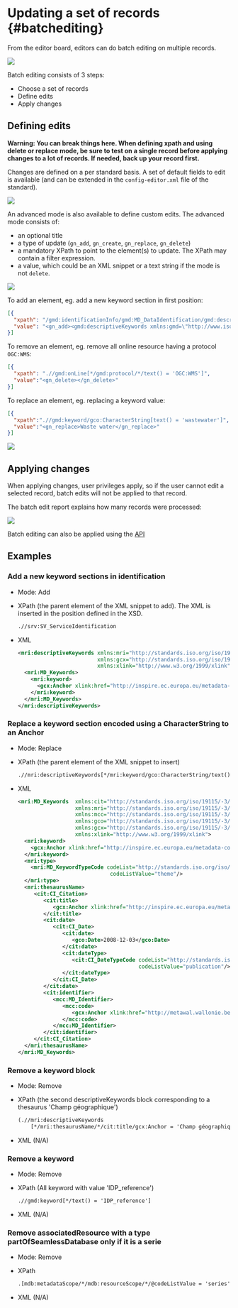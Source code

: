# Updating a set of records {#batchediting}

From the editor board, editors can do batch editing on multiple records.

![](img/batch-editing-menu.png)

Batch editing consists of 3 steps:

-   Choose a set of records
-   Define edits
-   Apply changes

## Defining edits

**Warning: You can break things here. When defining xpath and using delete or replace mode, be sure to test on a single record before applying changes to a lot of records. If needed, back up your record first.**

Changes are defined on a per standard basis. A set of default fields to edit is available (and can be extended in the `config-editor.xml` file of the standard).

![](img/batch-editing-iso19139fields.png)

An advanced mode is also available to define custom edits. The advanced mode consists of:

-   an optional title
-   a type of update (`gn_add`, `gn_create`, `gn_replace`, `gn_delete`)
-   a mandatory XPath to point to the element(s) to update. The XPath may contain a filter expression.
-   a value, which could be an XML snippet or a text string if the mode is not `delete`.

![](img/batch-editing-advancedmode.png)

To add an element, eg. add a new keyword section in first position:

``` json
[{
  "xpath": "/gmd:identificationInfo/gmd:MD_DataIdentification/gmd:descriptiveKeywords[1]",
  "value": "<gn_add><gmd:descriptiveKeywords xmlns:gmd=\"http://www.isotc211.org/2005/gmd\" xmlns:gco=\"http://www.isotc211.org/2005/gco\"><gmd:MD_Keywords><gmd:keyword><gco:CharacterString>Waste water</gco:CharacterString></gmd:keyword><gmd:type><gmd:MD_KeywordTypeCode codeList=\"./resources/codeList.xml#MD_KeywordTypeCode\" codeListValue=\"theme\"/></gmd:type></gmd:MD_Keywords></gmd:descriptiveKeywords></gn_add>"
}]
```

To remove an element, eg. remove all online resource having a protocol `OGC:WMS`:

``` json
[{
  "xpath": ".//gmd:onLine[*/gmd:protocol/*/text() = 'OGC:WMS']",
  "value":"<gn_delete></gn_delete>"
}]
```

To replace an element, eg. replacing a keyword value:

``` json
[{
  "xpath":".//gmd:keyword/gco:CharacterString[text() = 'wastewater']",
  "value":"<gn_replace>Waste water</gn_replace>"
}]
```

![](img/batch-editing-replace.png)

## Applying changes

When applying changes, user privileges apply, so if the user cannot edit a selected record, batch edits will not be applied to that record.

The batch edit report explains how many records were processed:

![](img/batch-editing-report.png)

Batch editing can also be applied using the [API](%7Cdemo_url%7C/doc/api/index.html#/records/batchEdit)

## Examples

### Add a new keyword sections in identification

-   Mode: Add

-   XPath (the parent element of the XML snippet to add). The XML is inserted in the position defined in the XSD.

    ``` xslt
    .//srv:SV_ServiceIdentification
    ```

-   XML

    ``` xml
    <mri:descriptiveKeywords xmlns:mri="http://standards.iso.org/iso/19115/-3/mri/1.0"
                             xmlns:gcx="http://standards.iso.org/iso/19115/-3/gcx/1.0"
                             xmlns:xlink="http://www.w3.org/1999/xlink">
      <mri:MD_Keywords>
        <mri:keyword>
          <gcx:Anchor xlink:href="http://inspire.ec.europa.eu/metadata-codelist/SpatialDataServiceCategory/infoMapAccessService">Service d’accès aux cartes</gcx:Anchor>
        </mri:keyword>
      </mri:MD_Keywords>
    </mri:descriptiveKeywords>
    ```

### Replace a keyword section encoded using a CharacterString to an Anchor

-   Mode: Replace

-   XPath (the parent element of the XML snippet to insert)

    ``` xslt
    .//mri:descriptiveKeywords[*/mri:keyword/gco:CharacterString/text() = 'infoMapAccessService']
    ```

-   XML

    ``` xml
    <mri:MD_Keywords  xmlns:cit="http://standards.iso.org/iso/19115/-3/cit/2.0"
                      xmlns:mri="http://standards.iso.org/iso/19115/-3/mri/1.0"
                      xmlns:mcc="http://standards.iso.org/iso/19115/-3/mcc/1.0"
                      xmlns:gco="http://standards.iso.org/iso/19115/-3/gco/1.0"
                      xmlns:gcx="http://standards.iso.org/iso/19115/-3/gcx/1.0"
                      xmlns:xlink="http://www.w3.org/1999/xlink">
      <mri:keyword>
        <gcx:Anchor xlink:href="http://inspire.ec.europa.eu/metadata-codelist/SpatialDataServiceCategory/infoMapAccessService">Service d’accès aux cartes</gcx:Anchor>
      </mri:keyword>
      <mri:type>
        <mri:MD_KeywordTypeCode codeList="http://standards.iso.org/iso/19115/resources/Codelists/cat/codelists.xml#MD_KeywordTypeCode"
                                 codeListValue="theme"/>
      </mri:type>
      <mri:thesaurusName>
         <cit:CI_Citation>
            <cit:title>
               <gcx:Anchor xlink:href="http://inspire.ec.europa.eu/metadata-codelist/SpatialDataServiceCategory#">Classification of spatial data services</gcx:Anchor>
            </cit:title>
            <cit:date>
               <cit:CI_Date>
                  <cit:date>
                     <gco:Date>2008-12-03</gco:Date>
                  </cit:date>
                  <cit:dateType>
                     <cit:CI_DateTypeCode codeList="http://standards.iso.org/iso/19115/resources/Codelists/cat/codelists.xml#CI_DateTypeCode"
                                          codeListValue="publication"/>
                  </cit:dateType>
               </cit:CI_Date>
            </cit:date>
            <cit:identifier>
               <mcc:MD_Identifier>
                  <mcc:code>
                     <gcx:Anchor xlink:href="http://metawal.wallonie.be/geonetwork/srv/fre/thesaurus.download?ref=external.theme.httpinspireeceuropaeumetadatacodelistSpatialDataServiceCategory-SpatialDataServiceCategory">geonetwork.thesaurus.external.theme.httpinspireeceuropaeumetadatacodelistSpatialDataServiceCategory-SpatialDataServiceCategory</gcx:Anchor>
                  </mcc:code>
               </mcc:MD_Identifier>
            </cit:identifier>
         </cit:CI_Citation>
      </mri:thesaurusName>
    </mri:MD_Keywords>
    ```

### Remove a keyword block

-   Mode: Remove

-   XPath (the second descriptiveKeywords block corresponding to a thesaurus 'Champ géographique')

    ``` xslt
    (.//mri:descriptiveKeywords
        [*/mri:thesaurusName/*/cit:title/gcx:Anchor = 'Champ géographique'])[2]
    ```

-   XML (N/A)

### Remove a keyword

-   Mode: Remove

-   XPath (All keyword with value 'IDP_reference')

    ``` xslt
    .//gmd:keyword[*/text() = 'IDP_reference']
    ```

-   XML (N/A)

### Remove associatedResource with a type partOfSeamlessDatabase only if it is a serie

-   Mode: Remove

-   XPath

    ``` xslt
    .[mdb:metadataScope/*/mdb:resourceScope/*/@codeListValue = 'series']//mri:associatedResource[*/mri:associationType/*/@codeListValue = "partOfSeamlessDatabase"]
    ```

-   XML (N/A)
